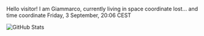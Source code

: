 Hello visitor! I am Giammarco, currently living in space coordinate lost... and time coordinate Friday, 3 September, 20:06 CEST

![GitHub Stats](https://github-readme-stats.vercel.app/api?username=grcasanova)
